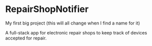 # RepairShopNotifier

My first big project (this will all change when I find a name for it)

A full-stack app for electronic repair shops to keep track of devices accepted for repair.
